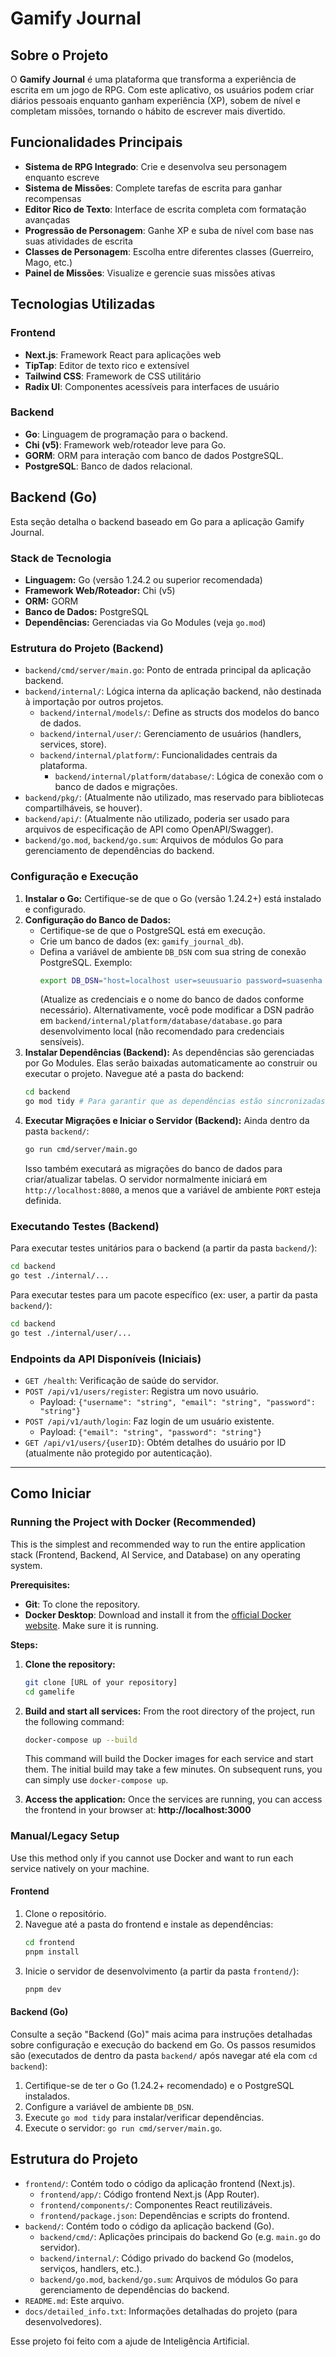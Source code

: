 # Gamify Journal

## Sobre o Projeto

O **Gamify Journal** é uma plataforma que transforma a experiência de escrita em um jogo de RPG. Com este aplicativo, os usuários podem criar diários pessoais enquanto ganham experiência (XP), sobem de nível e completam missões, tornando o hábito de escrever mais divertido.

## Funcionalidades Principais

- **Sistema de RPG Integrado**: Crie e desenvolva seu personagem enquanto escreve
- **Sistema de Missões**: Complete tarefas de escrita para ganhar recompensas
- **Editor Rico de Texto**: Interface de escrita completa com formatação avançadas
- **Progressão de Personagem**: Ganhe XP e suba de nível com base nas suas atividades de escrita
- **Classes de Personagem**: Escolha entre diferentes classes (Guerreiro, Mago, etc.)
- **Painel de Missões**: Visualize e gerencie suas missões ativas

## Tecnologias Utilizadas

### Frontend
- **Next.js**: Framework React para aplicações web
- **TipTap**: Editor de texto rico e extensível
- **Tailwind CSS**: Framework de CSS utilitário
- **Radix UI**: Componentes acessíveis para interfaces de usuário

### Backend
- **Go**: Linguagem de programação para o backend.
- **Chi (v5)**: Framework web/roteador leve para Go.
- **GORM**: ORM para interação com banco de dados PostgreSQL.
- **PostgreSQL**: Banco de dados relacional.

## Backend (Go)

Esta seção detalha o backend baseado em Go para a aplicação Gamify Journal.

### Stack de Tecnologia

*   **Linguagem:** Go (versão 1.24.2 ou superior recomendada)
*   **Framework Web/Roteador:** Chi (v5)
*   **ORM:** GORM
*   **Banco de Dados:** PostgreSQL
*   **Dependências:** Gerenciadas via Go Modules (veja `go.mod`)

### Estrutura do Projeto (Backend)

*   `backend/cmd/server/main.go`: Ponto de entrada principal da aplicação backend.
*   `backend/internal/`: Lógica interna da aplicação backend, não destinada à importação por outros projetos.
    *   `backend/internal/models/`: Define as structs dos modelos do banco de dados.
    *   `backend/internal/user/`: Gerenciamento de usuários (handlers, services, store).
    *   `backend/internal/platform/`: Funcionalidades centrais da plataforma.
        *   `backend/internal/platform/database/`: Lógica de conexão com o banco de dados e migrações.
*   `backend/pkg/`: (Atualmente não utilizado, mas reservado para bibliotecas compartilháveis, se houver).
*   `backend/api/`: (Atualmente não utilizado, poderia ser usado para arquivos de especificação de API como OpenAPI/Swagger).
*   `backend/go.mod`, `backend/go.sum`: Arquivos de módulos Go para gerenciamento de dependências do backend.

### Configuração e Execução

1.  **Instalar o Go:** Certifique-se de que o Go (versão 1.24.2+) está instalado e configurado.
2.  **Configuração do Banco de Dados:**
    *   Certifique-se de que o PostgreSQL está em execução.
    *   Crie um banco de dados (ex: `gamify_journal_db`).
    *   Defina a variável de ambiente `DB_DSN` com sua string de conexão PostgreSQL. Exemplo:
        ```bash
        export DB_DSN="host=localhost user=seuusuario password=suasenha dbname=gamify_journal_db port=5432 sslmode=disable TimeZone=UTC"
        ```
        (Atualize as credenciais e o nome do banco de dados conforme necessário).
        Alternativamente, você pode modificar a DSN padrão em `backend/internal/platform/database/database.go` para desenvolvimento local (não recomendado para credenciais sensíveis).
3.  **Instalar Dependências (Backend):** As dependências são gerenciadas por Go Modules. Elas serão baixadas automaticamente ao construir ou executar o projeto. Navegue até a pasta do backend:
    ```bash
    cd backend
    go mod tidy # Para garantir que as dependências estão sincronizadas
    ```
4.  **Executar Migrações e Iniciar o Servidor (Backend):**
    Ainda dentro da pasta `backend/`:
    ```bash
    go run cmd/server/main.go
    ```
    Isso também executará as migrações do banco de dados para criar/atualizar tabelas. O servidor normalmente iniciará em `http://localhost:8080`, a menos que a variável de ambiente `PORT` esteja definida.

### Executando Testes (Backend)

Para executar testes unitários para o backend (a partir da pasta `backend/`):
```bash
cd backend
go test ./internal/...
```
Para executar testes para um pacote específico (ex: user, a partir da pasta `backend/`):
```bash
cd backend
go test ./internal/user/...
```

### Endpoints da API Disponíveis (Iniciais)

*   `GET /health`: Verificação de saúde do servidor.
*   `POST /api/v1/users/register`: Registra um novo usuário.
    *   Payload: `{"username": "string", "email": "string", "password": "string"}`
*   `POST /api/v1/auth/login`: Faz login de um usuário existente.
    *   Payload: `{"email": "string", "password": "string"}`
*   `GET /api/v1/users/{userID}`: Obtém detalhes do usuário por ID (atualmente não protegido por autenticação).

---

## Como Iniciar

### Running the Project with Docker (Recommended)

This is the simplest and recommended way to run the entire application stack (Frontend, Backend, AI Service, and Database) on any operating system.

**Prerequisites:**
-   **Git**: To clone the repository.
-   **Docker Desktop**: Download and install it from the [official Docker website](https://www.docker.com/products/docker-desktop/). Make sure it is running.

**Steps:**

1.  **Clone the repository:**
    ```bash
    git clone [URL of your repository]
    cd gamelife
    ```

2.  **Build and start all services:**
    From the root directory of the project, run the following command:
    ```bash
    docker-compose up --build
    ```
    This command will build the Docker images for each service and start them. The initial build may take a few minutes. On subsequent runs, you can simply use `docker-compose up`.

3.  **Access the application:**
    Once the services are running, you can access the frontend in your browser at:
    **http://localhost:3000**

### Manual/Legacy Setup

Use this method only if you cannot use Docker and want to run each service natively on your machine.

#### Frontend
1. Clone o repositório.
2. Navegue até a pasta do frontend e instale as dependências:
   ```bash
   cd frontend
   pnpm install
   ```
3. Inicie o servidor de desenvolvimento (a partir da pasta `frontend/`):
   ```bash
   pnpm dev
   ```

#### Backend (Go)

Consulte a seção "Backend (Go)" mais acima para instruções detalhadas sobre configuração e execução do backend em Go. Os passos resumidos são (executados de dentro da pasta `backend/` após navegar até ela com `cd backend`):

1. Certifique-se de ter o Go (1.24.2+ recomendado) e o PostgreSQL instalados.
2. Configure a variável de ambiente `DB_DSN`.
3. Execute `go mod tidy` para instalar/verificar dependências.
4. Execute o servidor: `go run cmd/server/main.go`.

## Estrutura do Projeto

- `frontend/`: Contém todo o código da aplicação frontend (Next.js).
  - `frontend/app/`: Código frontend Next.js (App Router).
  - `frontend/components/`: Componentes React reutilizáveis.
  - `frontend/package.json`: Dependências e scripts do frontend.
- `backend/`: Contém todo o código da aplicação backend (Go).
  - `backend/cmd/`: Aplicações principais do backend Go (e.g. `main.go` do servidor).
  - `backend/internal/`: Código privado do backend Go (modelos, serviços, handlers, etc.).
  - `backend/go.mod`, `backend/go.sum`: Arquivos de módulos Go para gerenciamento de dependências do backend.
- `README.md`: Este arquivo.
- `docs/detailed_info.txt`: Informações detalhadas do projeto (para desenvolvedores).

Esse projeto foi feito com a ajude de Inteligência Artificial.